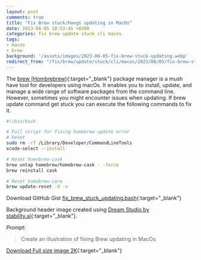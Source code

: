 ```yaml
---
layout: post
comments: true
title: "Fix Brew stuck/hangs updating in MacOs"
date: 2023-08-05 10:53:45 +0200
categories: fix brew update stuck cli macos
tags:
- macos
- brew
background: '/assets/images/2023-08-05-fix-brew-stuck-updating.webp'
redirect_from: "/fix/brew/update/stuck/cli/macos/2023/08/05/fix-brew-stuck-updating/"
---
```


The [brew (Hombrebrew)](https://brew.sh/index){:target="_blank"} package manager is a mush have tool for developers using macOs. It enables you to install, update, and manage a wide range of software packages from the command line.
However, sometimes you might encounter issues when updating. If brew update command get stuck you can execute the following commands to fix it.

```bash
#!/bin/bash

# Full script for fixing homebrew update error
# Reset
sudo rm -rf /Library/Developer/CommandLineTools
xcode-select --install

# Reset homebrew-cask
brew untap homebrew/homebrew-cask - -force
brew reinstall cask

# Reset homebrew-core
brew update-reset -d -v
```

Download GitHub Gist [fix_brew_stuck_updating.bash](https://gist.github.com/carlesloriente/d565db45a60dd91a41be5bb9eb68079c){:target="_blank"}

Background header image created using [Dream Studio by stability.ai](https://dreamstudio.ai){:target="_blank"}.

*Prompt*:
> Create an illustration of fixing Brew updating in MacOs

[Download Full size image 2K](/assets/images/dreamstudio/2K/Fix-Brew-stuck-updating.webp){:target="_blank"}

